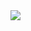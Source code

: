 <img align="right" src="https://github-readme-stats.vercel.app/api?username=josefly567&show_icons=true&theme=radical">
